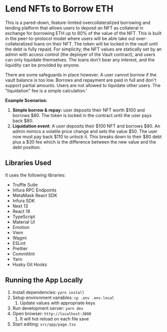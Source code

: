 # Lend NFTs to Borrow ETH

This is a pared-down, feature-limited overcollateralized borrowing and lending platform that allows users to deposit an NFT as collateral in exchange for borrowing ETH up to 80% of the value of the NFT. This is built in the peer-to-protocol model where users will be able take out over-collateralized loans on their NFT. The token will be locked in the vault until the debt is fully repaid. For simplicity, the NFT values are statically set by an admin with access control (the deployer of the Vault contract), and users can only liquidate themselves. The loans don't bear any interest, and the liquidity can be provided by anyone.

There are some safeguards in place however. A user cannot borrow if the vault balance is too low. Borrows and repayment are paid in full and don't support partial amounts. Users are not allowed to liquidate other users. The "liquidation" fee is a simple calculation.'

**Example Scenarios:**

1. **Simple borrow & repay:** user deposits their NFT worth $100 and borrows $80. The token is locked in the contract until the user pays back $80.
2. **Liquidation event**: A user deposits their $100 NFT and borrows $80. An admin mimics a volatile price change and sets the value $50. The user now must pay back $110 to unlock it. This breaks down to their $80 debt plus a $30 fee which is the difference between the new value and the debt position.

## Libraries Used

It uses the following libraries:

- Truffle Suite
- Infura RPC Endpoints
- MetaMask React SDK
- Infura SDK
- Next 13
- React 18
- TypeScript
- Material UI
- Emotion
- Viem
- Wagmi
- ESLint
- Prettier
- Commitlint
- Yarn
- Husky Git Hooks

## Running the App Locally

1. Install dependencies: `yarn install`
2. Setup environment variables: `cp .env .env.local`
   1. Update values with appropriate keys
3. Run development server: `yarn dev`
4. Open browser: `http://localhost:3000`
   1. It will hot reload on each file save
5. Start editing: `src/app/page.tsx`
